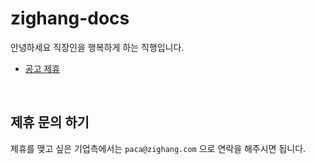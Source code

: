 # zighang-docs

안녕하세요 직장인을 행복하게 하는 직행입니다.

* [공고 제휴](docs/공고%20제휴/README.md)
<!-- * [시작하기 전](README.md) -->
<!-- * [(제휴사) 월간 보고서 API](docs/report-api.md) -->
<!-- * [직행 유저 유입 추적 SPEC](docs/spec.md) -->


<br>

## 제휴 문의 하기

제휴를 맺고 싶은 기업측에서는 `paca@zighang.com` 으로 연락을 해주시면 됩니다.



